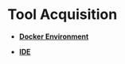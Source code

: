 # Tool Acquisition<a name="EN-US_TOPIC_0000001111199422"></a>

-   **[Docker Environment](gettools-acquire.md)**  

-   **[IDE](gettools-ide.md)**  


